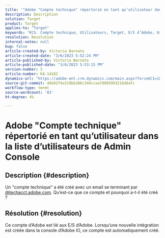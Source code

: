 ```yaml
---
title: '"Adobe "Compte technique" répertorié en tant qu’utilisateur dans la liste d’utilisateurs sur Admin Console"'
description: Description
solution: Target
product: Target
applies-to: "Target"
keywords: "KCS. Compte technique, Utilisateurs, Target, E/S d’Adobe, Userlist"
resolution: Resolution
internal-notes: null
bug: false
article-created-by: Victoria Barnato
article-created-date: "3/6/2023 5:52:24 PM"
article-published-by: Victoria Barnato
article-published-date: "3/6/2023 5:53:15 PM"
version-number: 5
article-number: KA-14102
dynamics-url: "https://adobe-ent.crm.dynamics.com/main.aspx?forceUCI=1&pagetype=entityrecord&etn=knowledgearticle&id=226e4ea2-47bc-ed11-83ff-6045bd006a22"
source-git-commit: 40e02f4a319bb386c34dccaa7d895993216d8afc
workflow-type: tm+mt
source-wordcount: '83'
ht-degree: 4%

---
```


# Adobe &quot;Compte technique&quot; répertorié en tant qu’utilisateur dans la liste d’utilisateurs de Admin Console

## Description {#description}


Un &quot;compte technique&quot; a été créé avec un email se terminant par [@techacct.adobe.com](https://techacct.adobe.com). Qu’est-ce que ce compte et pourquoi a-t-il été créé ?


## Résolution {#resolution}


Ce compte d’Adobe est lié aux E/S d’Adobe. Lorsqu’une nouvelle intégration est créée dans la console d’Adobe IO, ce compte est automatiquement créé.

